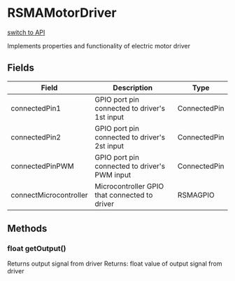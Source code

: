 # RSMAMotorDriver
[switch to API](../../../Documentation/ScriptingAPI/en/RSMAStepperMotor.cs.md)

Implements properties and functionality of electric motor driver

## Fields
| Field | Description | Type |
|--|--|--|
|connectedPin1|GPIO port pin connected to driver's 1st input|ConnectedPin|
|connectedPin2|GPIO port pin connected to driver's 2st input|ConnectedPin|
|connectedPinPWM|GPIO port pin connected to driver's PWM input|ConnectedPin|
|connectMicrocontroller|Microcontroller GPIO that connected to driver|RSMAGPIO|
## Methods
### float getOutput()
Returns output signal from driver
Returns: 
float value of output signal from driver
